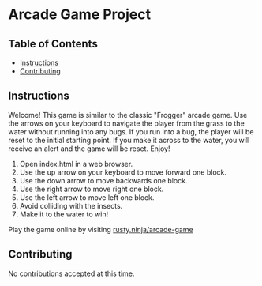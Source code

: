 # Arcade Game Project

## Table of Contents

* [Instructions](#instructions)
* [Contributing](#contributing)

## Instructions

Welcome! This game is similar to the classic "Frogger" arcade game. Use the arrows on your keyboard to navigate the player from the grass to the water without running into any bugs. If you run into a bug, the player will be reset to the initial starting point. If you make it across to the water, you will receive an alert and the game will be reset. Enjoy!

1. Open index.html in a web browser.
2. Use the up arrow on your keyboard to move forward one block.
3. Use the down arrow to move backwards one block.
4. Use the right arrow to move right one block.
5. Use the left arrow to move left one block.
6. Avoid colliding with the insects.
7. Make it to the water to win!

Play the game online by visiting [rusty.ninja/arcade-game](http://rusty.ninja/arcade-game/)

## Contributing

No contributions accepted at this time.
